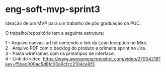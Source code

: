 # eng-soft-mvp-sprint3
Ideação de um MVP para um trabalho de pós graduação da PUC.

O trabalho/repositório tem a seguinte estrutura:

1 - Arquivo canvas-url.txt contendo o link da Lean Inception no Miro.<br>
2 - Arquivo PDF com o backlog do produto e primeira sprint no Jira.<br>
3 - Pasta wireframes com os protótipos de interface.<br>
4 - Link do vídeo: https://www.awesomescreenshot.com/video/27004218?key=f5bec000ac5d8fc00a9cfcc2104ce9f3

